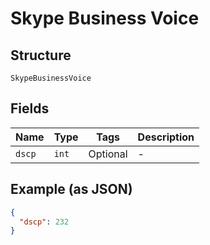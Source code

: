 
# Skype Business Voice

## Structure

`SkypeBusinessVoice`

## Fields

| Name | Type | Tags | Description |
|  --- | --- | --- | --- |
| `dscp` | `int` | Optional | - |

## Example (as JSON)

```json
{
  "dscp": 232
}
```

